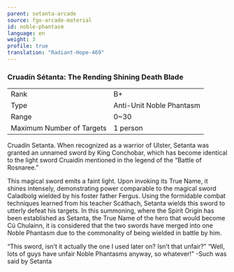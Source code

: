 ```yaml
---
parent: setanta-arcade
source: fgo-arcade-material
id: noble-phantasm
language: en
weight: 3
profile: true
translation: "Radiant-Hope-469"
---
```


### Cruadín Sétanta: The Rending Shining Death Blade

<table>
  <tr><td>Rank</td><td>B+</td></tr>
  <tr><td>Type</td><td>Anti-Unit Noble Phantasm</td></tr>
  <tr><td>Range</td><td>0~30</td></tr>
  <tr><td>Maximum Number of Targets</td><td>1 person</td></tr>
</table>

Cruadín Setanta.
When recognized as a warrior of Ulster, Setanta was granted an unnamed sword by King Conchobar, which has become identical to the light sword Cruaidín mentioned in the legend of the “Battle of Rosnaree.”

This magical sword emits a faint light. Upon invoking its True Name, it shines intensely, demonstrating power comparable to the magical sword Caladbolg wielded by his foster father Fergus. Using the formidable combat techniques learned from his teacher Scáthach, Setanta wields this sword to utterly defeat his targets. In this summoning, where the Spirit Origin has been established as Setanta, the True Name of the hero that would become Cú Chulainn, it is considered that the two swords have merged into one Noble Phantasm due to the commonality of being wielded in battle by him.

“This sword, isn’t it actually the one I used later on? Isn’t that unfair?” “Well, lots of guys have unfair Noble Phantasms anyway, so whatever!” -Such was said by Setanta
